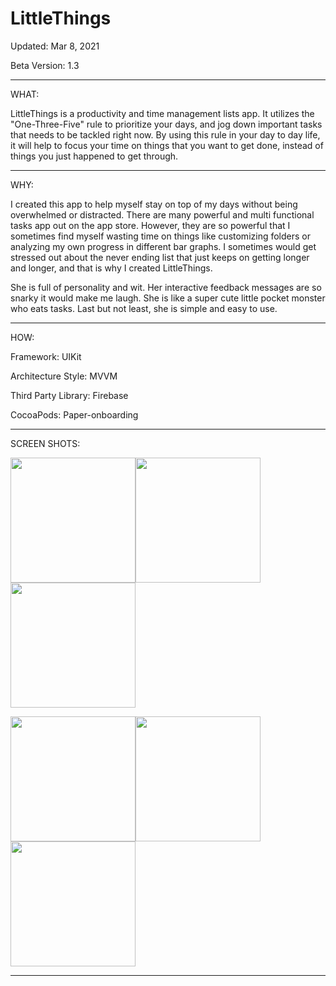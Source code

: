 # LittleThings
Updated: Mar 8, 2021

Beta Version: 1.3

***
WHAT:

LittleThings is a productivity and time management lists app. It utilizes the "One-Three-Five" rule to prioritize your days, and jog down important tasks that needs to be tackled right now. By using this rule in your day to day life, it will help to focus your time on things that you want to get done, instead of things you just happened to get through. 
***

WHY:

I created this app to help myself stay on top of my days without being overwhelmed or distracted. There are many powerful and multi functional tasks app out on the app store. However, they are so powerful that I sometimes find myself wasting time on things like customizing folders or analyzing my own progress in different bar graphs. I sometimes would get stressed out about the never ending list that just keeps on getting longer and longer, and that is why I created LittleThings. 

She is full of personality and wit. Her interactive feedback messages are so snarky it would make me laugh. She is like a super cute little pocket monster who eats tasks. Last but not least, she is simple and easy to use. 
***

HOW:

Framework:  UIKit

Architecture Style: MVVM

Third Party Library: Firebase 

CocoaPods: Paper-onboarding

***

SCREEN SHOTS: 

<img src="https://user-images.githubusercontent.com/64371072/110382936-74107600-8010-11eb-9ac5-0730faa86a38.png" width="200"><img src="https://user-images.githubusercontent.com/64371072/110382926-707cef00-8010-11eb-94d0-54fbd88e2602.png" width="200"><img src="https://user-images.githubusercontent.com/64371072/110382930-7246b280-8010-11eb-8551-704417eda2fe.png" width="200">


<img src="https://user-images.githubusercontent.com/64371072/110382933-7377df80-8010-11eb-9807-232a8597ffd4.png" width="200"><img src="https://user-images.githubusercontent.com/64371072/110382934-7377df80-8010-11eb-96bd-2ae459f4cd45.png" width="200"><img src="https://user-images.githubusercontent.com/64371072/110382932-72df4900-8010-11eb-81cb-4b3ad7a17aeb.png" width="200">

***
